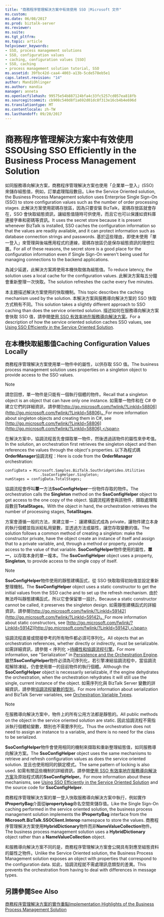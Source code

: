 ```yaml
---
title: "商務程序管理解決方案中有效使用 SSO |Microsoft 文件"
ms.custom: 
ms.date: 06/08/2017
ms.prod: biztalk-server
ms.reviewer: 
ms.suite: 
ms.tgt_pltfrm: 
ms.topic: article
helpviewer_keywords:
- SSO, process management solutions
- SSO, configuration values
- caching, configuration values [SSO]
- SSO, caching
- process management solution tutorial, SSO
ms.assetid: 39fbc42d-caa4-4003-a13b-5cde578eb5e1
caps.latest.revision: "14"
author: MandiOhlinger
ms.author: mandia
manager: anneta
ms.openlocfilehash: 99575e54b887124bfa4c33fc5257cd057ea818fb
ms.sourcegitcommit: cb908c540d8f1a692d01dc8f313e16cb4b4e696d
ms.translationtype: MT
ms.contentlocale: zh-TW
ms.lasthandoff: 09/20/2017
---
```

# <a name="using-sso-efficiently-in-the-business-process-management-solution"></a><span data-ttu-id="4e2ca-102">商務程序管理解決方案中有效使用 SSO</span><span class="sxs-lookup"><span data-stu-id="4e2ca-102">Using SSO Efficiently in the Business Process Management Solution</span></span>
<span data-ttu-id="4e2ca-103">如同服務導向解決方案，商務程序管理解決方案也使用「企業單一登入」(SSO) 來儲存組態值，例如，訂單處理階段數目。</span><span class="sxs-lookup"><span data-stu-id="4e2ca-103">Like the Service Oriented solution, the Business Process Management solution uses Enterprise Single Sign-On (SSO) to store configuration values such as the number of order processing stages.</span></span> <span data-ttu-id="4e2ca-104">此解決方案使用密碼存放區，因為只要安裝 BizTalk，密碼存放區就會存在，SSO 會快取組態資訊，讓組態值隨時可供使用，而且它也可以保護如資料庫連接字串和密碼等資訊。</span><span class="sxs-lookup"><span data-stu-id="4e2ca-104">It uses the secret store because it is present whenever BizTalk is installed, SSO caches the configuration information so that the values are readily available, and it can protect information such as database connection strings and passwords.</span></span> <span data-ttu-id="4e2ca-105">基於這些理由，即使未使用「單一登入」來管理與後端應用程式的連線，密碼存放區仍是保存組態資訊的理想位置。</span><span class="sxs-lookup"><span data-stu-id="4e2ca-105">For all of these reasons, the secret store is a good place for the configuration information even if Single Sign-On weren't being used for managing connections to the backend applications.</span></span>  
  
 <span data-ttu-id="4e2ca-106">為減少延遲，此解決方案將使用本機快取做為組態值。</span><span class="sxs-lookup"><span data-stu-id="4e2ca-106">To reduce latency, the solution uses a local cache for the configuration values.</span></span> <span data-ttu-id="4e2ca-107">此解決方案每五分鐘會重新整理一次快取。</span><span class="sxs-lookup"><span data-stu-id="4e2ca-107">The solution refreshes the cache every five minutes.</span></span>  
  
 <span data-ttu-id="4e2ca-108">本主題描述解決方案使用的快取機制。</span><span class="sxs-lookup"><span data-stu-id="4e2ca-108">This topic describes the caching mechanism used by the solution.</span></span> <span data-ttu-id="4e2ca-109">本解決方案與服務導向解決方案的 SSO 快取方式稍有不同。</span><span class="sxs-lookup"><span data-stu-id="4e2ca-109">This solution takes a slightly different approach to SSO caching than does the service oriented solution.</span></span> <span data-ttu-id="4e2ca-110">描述如何在服務導向解決方案會快取 SSO 值，請參閱[使用 SSO 有效率地在服務導向解決方案](../core/using-sso-efficiently-in-the-service-oriented-solution.md)。</span><span class="sxs-lookup"><span data-stu-id="4e2ca-110">For a description of how the service oriented solution caches SSO values, see [Using SSO Efficiently in the Service Oriented Solution](../core/using-sso-efficiently-in-the-service-oriented-solution.md).</span></span>  
  
## <a name="caching-configuration-values-locally"></a><span data-ttu-id="4e2ca-111">在本機快取組態值</span><span class="sxs-lookup"><span data-stu-id="4e2ca-111">Caching Configuration Values Locally</span></span>  
 <span data-ttu-id="4e2ca-112">商務程序管理解決方案使用單一物件中的屬性，以供存取 SSO 值。</span><span class="sxs-lookup"><span data-stu-id="4e2ca-112">The business process management solution uses properties on a singleton object to provide access to the SSO values.</span></span>  
  
> [!NOTE]
>  <span data-ttu-id="4e2ca-113">請您回想，單一物件是只能有一個執行個體的物件。</span><span class="sxs-lookup"><span data-stu-id="4e2ca-113">Recall that a singleton object is an object that can have only one instance.</span></span> <span data-ttu-id="4e2ca-114">如需單一物件和在 C# 中建立它們的詳細資訊，請參閱[http://go.microsoft.com/fwlink/?LinkId=58806](http://go.microsoft.com/fwlink/?LinkId=58806)。</span><span class="sxs-lookup"><span data-stu-id="4e2ca-114">For more information about singleton objects and creating them in C#, see [http://go.microsoft.com/fwlink/?LinkId=58806](http://go.microsoft.com/fwlink/?LinkId=58806).</span></span>  
  
 <span data-ttu-id="4e2ca-115">在解決方案中，協調流程首先會擷取單一物件，然後透過該物件的屬性來參考值。</span><span class="sxs-lookup"><span data-stu-id="4e2ca-115">In the solution, an orchestration first retrieves the singleton object and then references the values through the object's properties.</span></span> <span data-ttu-id="4e2ca-116">以下為程式碼**OrderManager**協調流程：</span><span class="sxs-lookup"><span data-stu-id="4e2ca-116">Here is code from the **OrderManager** orchestration:</span></span>  
  
```  
configData = Microsoft.Samples.BizTalk.SouthridgeVideo.Utilities  
                .SsoConfigHelper.Singleton;  
numStages = configData.TotalStages;  
```  
  
 <span data-ttu-id="4e2ca-117">協調流程會呼叫**單一**方法**SsoConfigHelper**一份物件存取的物件。</span><span class="sxs-lookup"><span data-stu-id="4e2ca-117">The orchestration calls the **Singleton** method on the **SsoConfigHelper** object to get access to the one copy of the object.</span></span> <span data-ttu-id="4e2ca-118">協調流程將會與該物件，擷取處理階段數目**TotalStages**。</span><span class="sxs-lookup"><span data-stu-id="4e2ca-118">With the object in hand, the orchestration retrieves the number of processing stages, **TotalStages**.</span></span>  
  
 <span data-ttu-id="4e2ca-119">方案會遵循一般的方法，來建立單一： 讓建構函式成為 private，讓物件建立本身的執行個體並指派給私用變數，並透過方法或屬性，讓您存取變數的值。</span><span class="sxs-lookup"><span data-stu-id="4e2ca-119">The solution follows a common method of creating a singleton: make the constructor private, have the object create an instance of itself and assign that to a private variable, and, through a method or property, provide access to the value of that variable.</span></span> <span data-ttu-id="4e2ca-120">**SsoConfigHelper**物件使用的屬性，**單一**，以存取本身的單一複本。</span><span class="sxs-lookup"><span data-stu-id="4e2ca-120">The **SsoConfigHelper** object uses a property, **Singleton**, to provide access to the single copy of itself.</span></span>  
  
> [!NOTE]
>  <span data-ttu-id="4e2ca-121">**SsoConfigHelper**物件使用的靜態建構函式，從 SSO 快取取得初始值並設定重新整理機制。</span><span class="sxs-lookup"><span data-stu-id="4e2ca-121">The **SsoConfigHelper** object uses a static constructor to get the initial values from the SSO cache and to set up the refresh mechanism.</span></span> <span data-ttu-id="4e2ca-122">由於無法呼叫靜態建構函式，所以它會保留單一設計。</span><span class="sxs-lookup"><span data-stu-id="4e2ca-122">Because a static constructor cannot be called, it preserves the singleton design.</span></span> <span data-ttu-id="4e2ca-123">如需靜態建構函式的詳細資訊，請參閱[http://go.microsoft.com/fwlink/?LinkId=59142](http://go.microsoft.com/fwlink/?LinkId=59142)。</span><span class="sxs-lookup"><span data-stu-id="4e2ca-123">For more information about static constructors, see [http://go.microsoft.com/fwlink/?LinkId=59142](http://go.microsoft.com/fwlink/?LinkId=59142).</span></span>  
  
 <span data-ttu-id="4e2ca-124">協調流程直接或間接參考的所有物件都必須可序列化。</span><span class="sxs-lookup"><span data-stu-id="4e2ca-124">All objects that an orchestration references, whether directly or indirectly, must be serializable.</span></span> <span data-ttu-id="4e2ca-125">如需詳細資訊，請參閱 < 序列化 >[持續性和協調流程引擎](../core/persistence-and-the-orchestration-engine.md)。</span><span class="sxs-lookup"><span data-stu-id="4e2ca-125">For more information, see "Serialization" in [Persistence and the Orchestration Engine](../core/persistence-and-the-orchestration-engine.md).</span></span> <span data-ttu-id="4e2ca-126">雖然**SsoConfigHelper**物件必須為可序列化，若引擎凍結協調流程中，當協調流程解除凍結，仍會使用單一的目前物件的執行個體。</span><span class="sxs-lookup"><span data-stu-id="4e2ca-126">Although the **SsoConfigHelper** object is necessarily serializable, if the engine dehydrates the orchestration, when the orchestration rehydrates it will still use the single, current instance of the object.</span></span> <span data-ttu-id="4e2ca-127">如需序列化與 BizTalk Server 變數的詳細資訊，請參閱[協調流程變數的型別](../core/orchestration-variable-types.md)。</span><span class="sxs-lookup"><span data-stu-id="4e2ca-127">For more information about serialization and BizTalk Server variables, see [Orchestration Variable Types](../core/orchestration-variable-types.md).</span></span>  
  
> [!NOTE]
>  <span data-ttu-id="4e2ca-128">在服務導向解決方案中，物件上的所有公用方法都是靜態的。</span><span class="sxs-lookup"><span data-stu-id="4e2ca-128">All public methods on the object in the service oriented solution are static.</span></span> <span data-ttu-id="4e2ca-129">因此協調流程不需指派執行個體給變數，類別也不需要序列化。</span><span class="sxs-lookup"><span data-stu-id="4e2ca-129">Thus the orchestration does not need to assign an instance to a variable, and there is no need for the class to be serialized.</span></span>  
  
 <span data-ttu-id="4e2ca-130">**SsoConfigHelper**物件會使用相同的機制來擷取和重新整理組態值，如同服務導向解決方案。</span><span class="sxs-lookup"><span data-stu-id="4e2ca-130">The **SsoConfigHelper** object uses the same mechanisms to retrieve and refresh configuration values as does the service oriented solution.</span></span> <span data-ttu-id="4e2ca-131">並且也使用相同的鎖定模式。</span><span class="sxs-lookup"><span data-stu-id="4e2ca-131">The same pattern of locking is also used.</span></span> <span data-ttu-id="4e2ca-132">如需有關這些機制的詳細資訊，請參閱[使用 SSO 有效率地在服務導向解決方案](../core/using-sso-efficiently-in-the-service-oriented-solution.md)及原始程式碼的**SsoConfigHelper**。</span><span class="sxs-lookup"><span data-stu-id="4e2ca-132">For more information about these mechanisms, see [Using SSO Efficiently in the Service Oriented Solution](../core/using-sso-efficiently-in-the-service-oriented-solution.md) and the source code for **SsoConfigHelper**.</span></span>  
  
 <span data-ttu-id="4e2ca-133">商務程序管理解決方案的單一登入快取服務導向解決方案中執行，例如實作**IPropertyBag**介面從**ipropertybag**命名空間來儲存值。</span><span class="sxs-lookup"><span data-stu-id="4e2ca-133">Like the Single Sign-On caching performed in the service oriented solution, the business process management solution implements the **IPropertyBag** interface from the **Microsoft.BizTalk.SSOClient.Interop** namespace to store the values.</span></span> <span data-ttu-id="4e2ca-134">商務程序管理解決方案使用**HybridDictionary**物件而非**NameValueCollection**物件。</span><span class="sxs-lookup"><span data-stu-id="4e2ca-134">The business process management solution uses a **HybridDictionary** object rather than a **NameValueCollection** object.</span></span>  
  
 <span data-ttu-id="4e2ca-135">和服務導向解決方案不同的是，商務程序管理解決方案會公開具有對應至組態資料的屬性之物件。</span><span class="sxs-lookup"><span data-stu-id="4e2ca-135">Unlike the Service Oriented solution, the Business Process Management solution exposes an object with properties that correspond to the configuration data.</span></span> <span data-ttu-id="4e2ca-136">如此，協調流程就不需處理訊息類型的差異。</span><span class="sxs-lookup"><span data-stu-id="4e2ca-136">This prevents the orchestration from having to deal with differences in message types.</span></span>  
  
## <a name="see-also"></a><span data-ttu-id="4e2ca-137">另請參閱</span><span class="sxs-lookup"><span data-stu-id="4e2ca-137">See Also</span></span>  
 [<span data-ttu-id="4e2ca-138">商務程序管理解決方案的實作重點</span><span class="sxs-lookup"><span data-stu-id="4e2ca-138">Implementation Highlights of the Business Process Management Solution</span></span>](../core/implementation-highlights-of-the-business-process-management-solution.md)